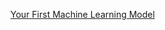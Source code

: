 [Your First Machine Learning Model](https://www.kaggle.com/code/dansbecker/your-first-machine-learning-model/tutorial)
